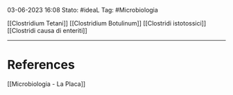 03-06-2023 16:08
Stato: #ideaL
Tag: #Microbiologia 

[[Clostridium Tetani]]
[[Clostridium Botulinum]]
[[Clostridi istotossici]]
[[Clostridi causa di enteriti]]



---
# References
[[Microbiologia - La Placa]]